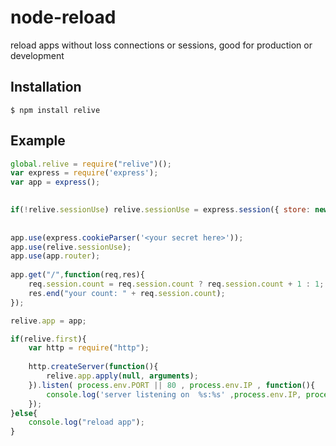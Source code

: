 node-reload
===========


reload apps without loss connections or sessions, good for production or development

## Installation

    $ npm install relive


## Example

```javascript
global.relive = require("relive")();
var express = require('express');
var app = express();  

    
if(!relive.sessionUse) relive.sessionUse = express.session({ store: new express.session.MemoryStore()});
    
      
app.use(express.cookieParser('<your secret here>'));
app.use(relive.sessionUse);
app.use(app.router);
    
app.get("/",function(req,res){
    req.session.count = req.session.count ? req.session.count + 1 : 1;
    res.end("your count: " + req.session.count);
});

relive.app = app;

if(relive.first){
    var http = require("http");
    
    http.createServer(function(){ 
        relive.app.apply(null, arguments); 
    }).listen( process.env.PORT || 80 , process.env.IP , function(){
        console.log('server listening on  %s:%s' ,process.env.IP, process.env.PORT);
    });
}else{
    console.log("reload app");
}
```